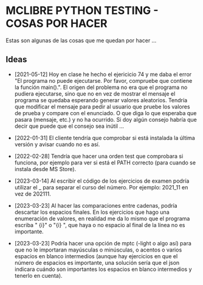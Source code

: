 # MCLIBRE PYTHON TESTING - COSAS POR HACER

Estas son algunas de las cosas que me quedan por hacer ...

## Ideas

-   [2021-05-12] Hoy en clase he hecho el ejericicio 74 y me daba el error "El programa no puede ejecutarse. Por favor, compruebe que contiene la función main().". El origen del problema no era que el programa no pudiera ejecutarse, sino que no en vez de mostrar el mensaje el programa se quedaba esperando generar valores aleatorios. Tendría que modificar el mensaje para pedir al usuario que pruebe los valores de prueba y compare con el enunciado. O que diga lo que esperaba que pasara (mensaje, etc.) y no ha ocurrido. Si doy algún consejo habría que decir que puede que el consejo sea inútil ...

-   [2022-01-31] El cliente tendría que comprobar si está instalada la última versión y avisar cuando no es así.

-   [2022-02-28] Tendría que hacer una orden test que comprobara si funciona, por ejemplo para ver si está el PATH correcto (para cuando se instala desde MS Store).

-   [2023-03-14] Al escribir el código de los ejercicios de examen podría utilizar el _ para separar el curso del número. Por ejemplo: 2021_11 en vez de 202111.

-   [2023-03-23] Al hacer las comparaciones entre cadenas, podría descartar los espacios finales. En los ejercicios que hago una enumeración de valores, en realidad me da lo mismo que el programa escriba " {i}" o "{i} ", que haya o no espacio al final de la línea no es importante.

-   [2023-03-23] Podría hacer una opción de mptc (-light o algo así) para que no le importaran mayúsculas o minúsculas, o acentos o varios espacios en blanco intermedios (aunque hay ejercicios en que el número de espacios es importante, una solución sería que el json indicara cuándo son importantes los espacios en blanco intermedios y tenerlo en cuenta).

